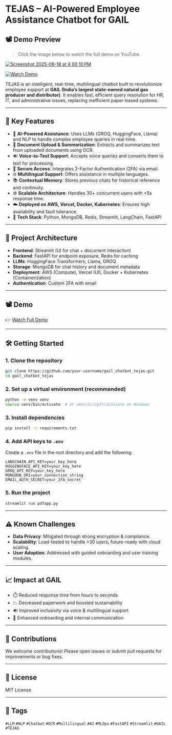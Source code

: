 # TEJAS – AI-Powered Employee Assistance Chatbot for GAIL
 
## 📽️ Demo Preview

> Click the image below to watch the full demo on YouTube.

[![Screenshot 2025-06-18 at 4 00 10 PM](https://github.com/user-attachments/assets/e26e31d5-f464-41c3-a059-b63632ac830e)](https://www.youtube.com/watch?v=PxhodRU9kQ8)

[![Watch Demo](https://img.shields.io/badge/Watch-Demo-red?logo=youtube)](https://www.youtube.com/watch?v=PxhodRU9kQ8)

TEJAS is an intelligent, real-time, multilingual chatbot built to revolutionize employee support at **GAIL (India’s largest state-owned natural gas producer and distributor)**. It enables fast, efficient query resolution for HR, IT, and administrative issues, replacing inefficient paper-based systems.

---

## 🚀 Key Features

- 🤖 **AI-Powered Assistance**: Uses LLMs (GROQ, HuggingFace, Llama) and NLP to handle complex employee queries in real-time.
- 📄 **Document Upload & Summarization**: Extracts and summarizes text from uploaded documents using OCR.
- 🔊 **Voice-to-Text Support**: Accepts voice queries and converts them to text for processing.
- 🔐 **Secure Access**: Integrates 2-Factor Authentication (2FA) via email.
- 🌐 **Multilingual Support**: Offers assistance in multiple languages.
- 📚 **Contextual Memory**: Stores previous chats for historical reference and continuity.
- ⚙️ **Scalable Architecture**: Handles 30+ concurrent users with <5s response time.
- ☁️ **Deployed on AWS, Vercel, Docker, Kubernetes**: Ensures high availability and fault tolerance.
- 💾 **Tech Stack**: Python, MongoDB, Redis, Streamlit, LangChain, FastAPI

---

## 🧠 Project Architecture

- **Frontend**: Streamlit (UI for chat + document interaction)
- **Backend**: FastAPI for endpoint exposure, Redis for caching
- **LLMs**: HuggingFace Transformers, Llama, GROQ
- **Storage**: MongoDB for chat history and document metadata
- **Deployment**: AWS (Compute), Vercel (UI), Docker + Kubernetes (Containerization)
- **Authentication**: Custom 2FA with email

---

## 📽️ Demo

👉 [Watch Full Demo](https://www.youtube.com/watch?v=PxhodRU9kQ8)

---

## 🛠️ Getting Started

### 1. Clone the repository

```bash
git clone https://github.com/your-username/gail_chatbot_tejas.git
cd gail_chatbot_tejas
```

### 2. Set up a virtual environment (recommended)

```bash
python -m venv venv
source venv/bin/activate  # or venv\Scripts\activate on Windows
```

### 3. Install dependencies

```bash
pip install -r requirements.txt
```

### 4. Add API keys to `.env`

Create a `.env` file in the root directory and add the following:

```env
LANGCHAIN_API_KEY=your_key_here
HUGGINGFACE_API_KEY=your_key_here
GROQ_API_KEY=your_key_here
MONGODB_URI=your_connection_string
EMAIL_AUTH_SECRET=your_2FA_secret
```

### 5. Run the project

```bash
streamlit run pdfapp.py
```

---

## ⚠️ Known Challenges

- **Data Privacy**: Mitigated through strong encryption & compliance.
- **Scalability**: Load-tested to handle >30 users; future-ready with cloud scaling.
- **User Adoption**: Addressed with guided onboarding and user training modules.

---

## 📈 Impact at GAIL

- ⏱️ Reduced response time from hours to seconds
- 📉 Decreased paperwork and boosted sustainability
- 🔊 Improved inclusivity via voice & multilingual support
- 🔄 Enhanced onboarding and internal communication

---

## 🤝 Contributions

We welcome contributions! Please open issues or submit pull requests for improvements or bug fixes.

---

## 📄 License

MIT License

---

## 📌 Tags

`#LLM` `#NLP` `#Chatbot` `#OCR` `#Multilingual` `#AI` `#MLOps` `#FastAPI` `#Streamlit` `#GAIL` `#TEJAS`
